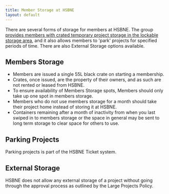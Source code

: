 ```yaml
---
title: Member Storage at HSBNE
layout: default
---
```


There are several forms of storage for members at HSBNE. The group [provides members with crated temporary project storage in the lockable storage area](/admin/meeting/20130115.html), and it also allows members to 'park' projects for specified periods of time. There are also External Storage options available.

## Members Storage

* Members are issued a single 55L black crate on starting a membership.
* Crates, once issued, are the property of their owners, and as such are not rented or leased from HSBNE.
* To ensure availability of Members Storage spots, Members should only take up one spot in members storage.
* Members who do not use members storage for a month should take their project home instead of storing it at HSBNE.
* Containers remaining after a month of inactivity from when you last swiped in to members storage or the space in general may be sent to long term storage to clear space for others to use.


## Parking Projects

Parking projects is part of the HSBNE Ticket system.

## External Storage

HSBNE does not allow any external storage of a project without going through the approval process as outlined by the Large Projects Policy.
